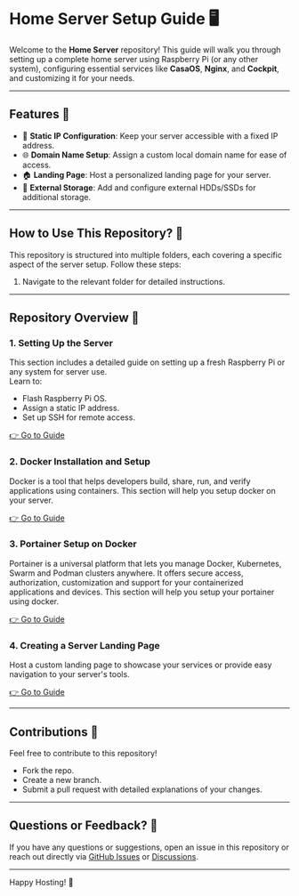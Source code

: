 # Home Server Setup Guide 🖥️

Welcome to the **Home Server** repository! This guide will walk you through setting up a complete home server using Raspberry Pi (or any other system), configuring essential services like **CasaOS**, **Nginx**, and **Cockpit**, and customizing it for your needs.    

---

## Features 🌟

- 📡 **Static IP Configuration**: Keep your server accessible with a fixed IP address.  
- 🌐 **Domain Name Setup**: Assign a custom local domain name for ease of access.  
- 🏠 **Landing Page**: Host a personalized landing page for your server.  
- 📂 **External Storage**: Add and configure external HDDs/SSDs for additional storage.  

---

## How to Use This Repository? 🤔

This repository is structured into multiple folders, each covering a specific aspect of the server setup. Follow these steps:

1. Navigate to the relevant folder for detailed instructions.

---

## Repository Overview 🚀
### 1. Setting Up the Server
This section includes a detailed guide on setting up a fresh Raspberry Pi or any system for server use.  
Learn to:
- Flash Raspberry Pi OS.
- Assign a static IP address.
- Set up SSH for remote access.  

[👉 Go to Guide](./1%20-%20Setting%20Up%20Server/README.md)

### 2. Docker Installation and Setup
Docker is a tool that helps developers build, share, run, and verify applications using containers. This section will help you setup docker on your server.  

[👉 Go to Guide](2%20-%20Docker%20Setup/README.md)

### 3. Portainer Setup on Docker
Portainer is a universal platform that lets you manage Docker, Kubernetes, Swarm and Podman clusters anywhere. It offers secure access, authorization, customization and support for your containerized applications and devices. This section will help you setup your portainer using docker.

[👉 Go to Guide](3%20-%20Portainer%20Setup/README.md)

### 4. Creating a Server Landing Page
Host a custom landing page to showcase your services or provide easy navigation to your server's tools.   

[👉 Go to Guide](4%20-%20Server%20Landing%20Page/Custom%20Dashboard/README.md)



---

## Contributions 🤝
Feel free to contribute to this repository!

- Fork the repo.
- Create a new branch.
- Submit a pull request with detailed explanations of your changes.

---

## Questions or Feedback? 💬
If you have any questions or suggestions, open an issue in this repository or reach out directly via [GitHub Issues](https://github.com/deepesh611/Home-Server/issues) or [Discussions](https://github.com/deepesh611/Home-Server/discussions).

---
Happy Hosting! 🚀
